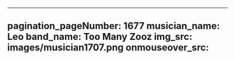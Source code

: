 ------
pagination_pageNumber: 1677
musician_name: Leo
band_name: Too Many Zooz
img_src: images/musician1707.png
onmouseover_src: 
------